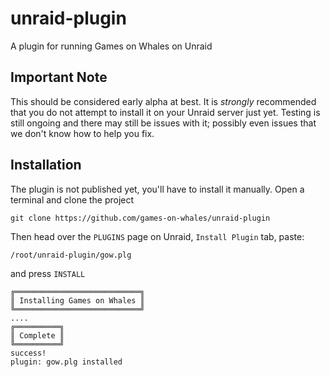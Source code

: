 # unraid-plugin

A plugin for running Games on Whales on Unraid

## Important Note

This should be considered early alpha at best.  It is _strongly_ recommended
that you do not attempt to install it on your Unraid server just yet. Testing
is still ongoing and there may still be issues with it; possibly even issues
that we don't know how to help you fix.

## Installation

The plugin is not published yet, you'll have to install it manually. Open a terminal and clone the project
```
git clone https://github.com/games-on-whales/unraid-plugin
```

Then head over the `PLUGINS` page on Unraid, `Install Plugin` tab, paste:
```
/root/unraid-plugin/gow.plg
```
and press `INSTALL`

```
╔════════════════════════════╗
║ Installing Games on Whales ║
╚════════════════════════════╝
....
╔══════════╗
║ Complete ║
╚══════════╝
success!
plugin: gow.plg installed
```

